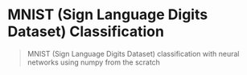 # MNIST (Sign Language Digits Dataset) Classification
> MNIST (Sign Language Digits Dataset) classification with neural networks using numpy from the scratch
